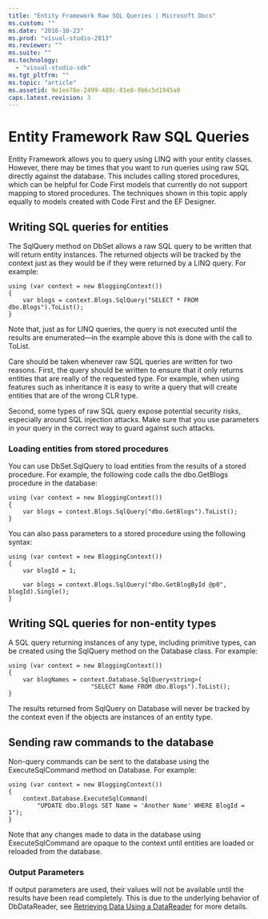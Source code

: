 ```yaml
---
title: "Entity Framework Raw SQL Queries | Microsoft Docs"
ms.custom: ""
ms.date: "2016-10-23"
ms.prod: "visual-studio-2013"
ms.reviewer: ""
ms.suite: ""
ms.technology: 
  - "visual-studio-sdk"
ms.tgt_pltfrm: ""
ms.topic: "article"
ms.assetid: 9e1ee76e-2499-408c-81e8-9b6c5d1945a0
caps.latest.revision: 3
---
```

# Entity Framework Raw SQL Queries
Entity Framework allows you to query using LINQ with your entity classes. However, there may be times that you want to run queries using raw SQL directly against the database. This includes calling stored procedures, which can be helpful for Code First models that currently do not support mapping to stored procedures. The techniques shown in this topic apply equally to models created with Code First and the EF Designer.  
  
## Writing SQL queries for entities  
  
The SqlQuery method on DbSet allows a raw SQL query to be written that will return entity instances. The returned objects will be tracked by the context just as they would be if they were returned by a LINQ query. For example:  
  
```  
using (var context = new BloggingContext()) 
{ 
    var blogs = context.Blogs.SqlQuery("SELECT * FROM dbo.Blogs").ToList(); 
}
```  
  
Note that, just as for LINQ queries, the query is not executed until the results are enumerated—in the example above this is done with the call to ToList.  
  
Care should be taken whenever raw SQL queries are written for two reasons. First, the query should be written to ensure that it only returns entities that are really of the requested type. For example, when using features such as inheritance it is easy to write a query that will create entities that are of the wrong CLR type.  
  
Second, some types of raw SQL query expose potential security risks, especially around SQL injection attacks. Make sure that you use parameters in your query in the correct way to guard against such attacks.  
  
### Loading entities from stored procedures  
  
You can use DbSet.SqlQuery to load entities from the results of a stored procedure. For example, the following code calls the dbo.GetBlogs procedure in the database:  
  
```  
using (var context = new BloggingContext()) 
{ 
    var blogs = context.Blogs.SqlQuery("dbo.GetBlogs").ToList(); 
}
```  
  
You can also pass parameters to a stored procedure using the following syntax:  
  
```  
using (var context = new BloggingContext()) 
{ 
    var blogId = 1; 
 
    var blogs = context.Blogs.SqlQuery("dbo.GetBlogById @p0", blogId).Single(); 
}
```  
  
## Writing SQL queries for non-entity types  
  
A SQL query returning instances of any type, including primitive types, can be created using the SqlQuery method on the Database class. For example:  
  
```  
using (var context = new BloggingContext()) 
{ 
    var blogNames = context.Database.SqlQuery<string>( 
                       "SELECT Name FROM dbo.Blogs").ToList(); 
}
```  
  
The results returned from SqlQuery on Database will never be tracked by the context even if the objects are instances of an entity type.  
  
## Sending raw commands to the database  
  
Non-query commands can be sent to the database using the ExecuteSqlCommand method on Database. For example:  
  
```  
using (var context = new BloggingContext()) 
{ 
    context.Database.ExecuteSqlCommand( 
        "UPDATE dbo.Blogs SET Name = 'Another Name' WHERE BlogId = 1"); 
}
```  
  
Note that any changes made to data in the database using ExecuteSqlCommand are opaque to the context until entities are loaded or reloaded from the database.  
  
### Output Parameters  
  
If output parameters are used, their values will not be available until the results have been read completely. This is due to the underlying behavior of DbDataReader, see [Retrieving Data Using a DataReader](http://go.microsoft.com/fwlink/?LinkID=398589) for more details.  
  